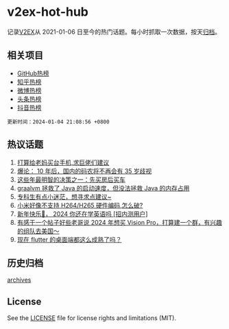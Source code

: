 # v2ex-hot-hub

 记录[V2EX](https://www.v2ex.com/)从 2021-01-06 日至今的热门话题。每小时抓取一次数据，按天[归档](archives)。
 
 ## 相关项目

- [GitHub热榜](https://github.com/lonnyzhang423/github-hot-hub)
- [知乎热榜](https://github.com/lonnyzhang423/zhihu-hot-hub)
- [微博热榜](https://github.com/lonnyzhang423/weibo-hot-hub)
- [头条热榜](https://github.com/lonnyzhang423/toutiao-hot-hub)
- [抖音热榜](https://github.com/lonnyzhang423/douyin-hot-hub)


 `更新时间：2024-01-04 21:08:56 +0800`

## 热议话题

1. [打算给老妈买台手机,求巨佬们建议](https://www.v2ex.com/t/1005683)
1. [爆论： 10 年后，国内的码农将不再会有 35 岁歧视](https://www.v2ex.com/t/1005658)
1. [这些年最明智的决策之一：先买房后买车](https://www.v2ex.com/t/1005799)
1. [graalvm 拯救了 Java 的启动速度，但没法拯救 Java 的内存占用](https://www.v2ex.com/t/1005841)
1. [专科生有点小迷茫，想寻求点建议~](https://www.v2ex.com/t/1005632)
1. [小米好像不支持 H264/H265 硬件编码,怎么破?](https://www.v2ex.com/t/1005704)
1. [新年快乐🎉， 2024 你还在学英语吗 [招内测用户]](https://www.v2ex.com/t/1005693)
1. [有感于一个帖子好些老哥说 2024 年想买 Vision Pro，打算建一个群，有兴趣的组队去美国～](https://www.v2ex.com/t/1005671)
1. [现在 flutter 的桌面端都这么成熟了吗？](https://www.v2ex.com/t/1005711)

## 历史归档

[archives](archives)

## License

See the [LICENSE](LICENSE) file for license rights and limitations (MIT).

